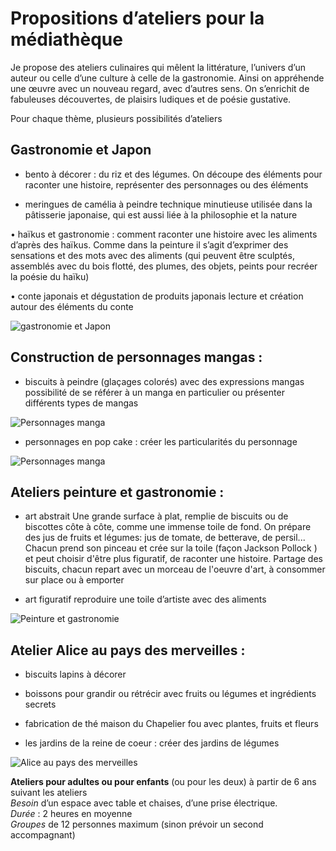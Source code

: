 # Propositions d’ateliers pour la médiathèque


Je propose des ateliers culinaires qui mêlent la littérature,  l’univers d’un auteur ou celle d’une culture à celle de la gastronomie. Ainsi on appréhende une œuvre avec un nouveau regard, avec d’autres sens. On s’enrichit de fabuleuses découvertes, de plaisirs ludiques et de poésie gustative.  

Pour chaque thème, plusieurs possibilités d’ateliers  


## Gastronomie et Japon


*	bento à décorer : du riz et des légumes. 
On découpe des éléments pour raconter une histoire, représenter des personnages ou des éléments


*	meringues de camélia à peindre
technique minutieuse utilisée dans la pâtisserie japonaise, qui est aussi liée à la philosophie et la nature


•	haïkus et gastronomie : comment raconter une histoire avec les aliments d’après des haïkus. 
Comme dans la peinture il s’agit d’exprimer des sensations et des mots avec des aliments (qui peuvent être sculptés, assemblés avec du bois flotté, des plumes, des objets, peints pour recréer la poésie du haïku)


•	conte japonais et dégustation de produits japonais
lecture et création autour des éléments du conte


![gastronomie et Japon](https://github.com/bndct-lmbrt/ateliers/medias/japonmediath.jpg)
 

## Construction de personnages mangas : 


*	biscuits à peindre (glaçages colorés) avec des expressions mangas
possibilité de se référer à un manga en particulier ou présenter différents types de mangas

 ![Personnages manga](https://github.com/bndct-lmbrt/ateliers/medias/manga-cupcake.jpg)
 
*	personnages en pop cake : créer les particularités du personnage 

 ![Personnages manga](https://github.com/bndct-lmbrt/ateliers/medias/pumkin-popcake.jpg)



## Ateliers peinture et gastronomie :


*	art abstrait
Une grande surface à plat, remplie de biscuits ou de biscottes côte à côte, comme une immense toile de fond. On prépare des jus de fruits et légumes: jus de tomate, de betterave, de persil...
Chacun prend son pinceau et crée sur la toile (façon Jackson Pollock ) et peut choisir d'être plus figuratif, de raconter une histoire. Partage des biscuits, chacun repart avec un morceau de l'oeuvre d'art, à consommer sur place ou à emporter

*	art figuratif
reproduire une toile d’artiste avec des aliments

 ![Peinture et gastronomie](https://github.com/bndct-lmbrt/ateliers/medias/arts.jpg)

## Atelier Alice au pays des merveilles :


*	biscuits lapins à décorer

*	boissons pour grandir ou rétrécir avec fruits ou légumes et ingrédients secrets

*	fabrication de thé maison du Chapelier fou avec plantes, fruits et fleurs

*	les jardins de la reine de coeur : créer des jardins de légumes


 ![Alice au pays des merveilles](https://github.com/bndct-lmbrt/ateliers/medias/alice.jpg)


**Ateliers pour adultes ou pour enfants** (ou pour les deux) à partir de 6 ans suivant les ateliers  
*Besoin* d’un espace avec table et chaises, d’une prise électrique.  
*Durée* : 2 heures en moyenne  
*Groupes* de 12 personnes maximum (sinon prévoir un second accompagnant)

